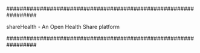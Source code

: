 #################################################################

shareHealth - An Open Health Share platform

#################################################################
